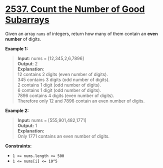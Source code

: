 # **[2537. Count the Number of Good Subarrays](https://leetcode.com/problems/count-the-number-of-good-subarrays/description/)**

Given an array `nums` of integers, return how many of them contain an **even number** of digits.

**Example 1:**

> **Input**: nums = [12,345,2,6,7896]  
> **Output**: 2  
> **Explanation**:  
> 12 contains 2 digits (even number of digits).   
> 345 contains 3 digits (odd number of digits).   
> 2 contains 1 digit (odd number of digits).  
> 6 contains 1 digit (odd number of digits).  
> 7896 contains 4 digits (even number of digits).  
> Therefore only 12 and 7896 contain an even number of digits.  


**Example 2:**

> **Input:** nums = [555,901,482,1771]  
> **Output:** 1   
> **Explanation:**   
> Only 1771 contains an even number of digits.  

**Constraints:**

- `1 <= nums.length <= 500`
- `1 <= nums[i] <= 10^5`